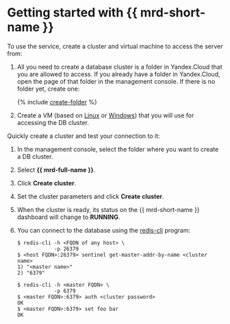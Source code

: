 # Getting started with {{ mrd-short-name }}

To use the service, create a cluster and virtual machine to access the server from:

1. All you need to create a database cluster is a folder in Yandex.Cloud that you are allowed to access. If you already have a folder in Yandex.Cloud, open the page of that folder in the management console. If there is no folder yet, create one:

    {% include [create-folder](../_includes/create-folder.md) %}

1. Create a VM (based on [Linux](../compute/quickstart/quick-create-linux.md) or [Windows](../compute/quickstart/quick-create-windows.md)) that you will use for accessing the DB cluster.

Quickly create a cluster and test your connection to it:

1. In the management console, select the folder where you want to create a DB cluster.
1. Select **{{ mrd-full-name }}**.
1. Click **Create cluster**.
1. Set the cluster parameters and click **Create cluster**.
1. When the cluster is ready, its status on the {{ mrd-short-name }} dashboard will change to **RUNNING**.
1. You can connect to the database using the [redis-cli](https://redis.io/topics/rediscli) program:

    ```
    $ redis-cli -h <FQDN of any host> \
                -p 26379
    $ <host FQDN>:26379> sentinel get-master-addr-by-name <cluster name>
    1) "<master name>"
    2) "6379"

    $ redis-cli -h <master FQDN> \
                -p 6379
    $ <master FQDN>:6379> auth <cluster password>
    OK
    $ <master FQDN>:6379> set foo bar
    OK
    ```

